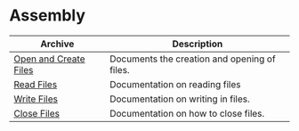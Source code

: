 # Assembly

| Archive                                             | Description                                  |
|-----------------------------------------------------|----------------------------------------------|
| [Open and Create Files](./Open-and-Create-Files.md) | Documents the creation and opening of files. |
| [Read Files](./Read-Files.md)                       | Documentation on reading files               |
| [Write Files](./Write-Files.md)                     | Documentation on writing in files.           |
| [Close Files](./Close-Files.md)                     | Documentation on how to close files.         |